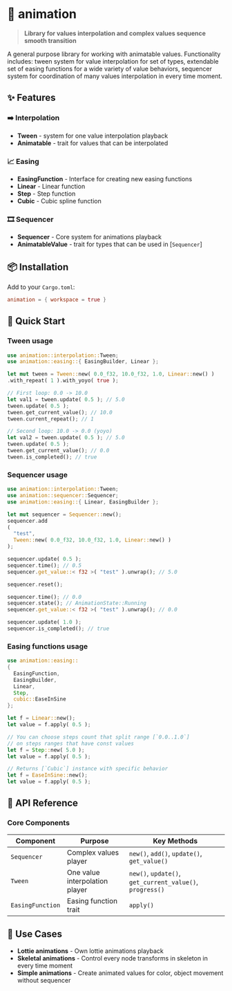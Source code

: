 # 🏃 animation

> **Library for values interpolation and complex values sequence smooth transition**

A general purpose library for working with animatable values. Functionality includes: tween system for value interpolation for set of types, extendable set of easing functions for a wide variety of value behaviors, sequencer system for coordination of many values interpolation in every time moment.

## ✨ Features

### ➡️ **Interpolation**
- **Tween** - system for one value interpolation playback
- **Animatable** - trait for values that can be interpolated

### 📈 **Easing**
- **EasingFunction** - Interface for creating new easing functions
- **Linear** - Linear function
- **Step** - Step function
- **Cubic** - Cubic spline function

### 🎞️ **Sequencer**
- **Sequencer** - Core system for animations playback
- **AnimatableValue** - trait for types that can be used in [`Sequencer`]

## 📦 Installation

Add to your `Cargo.toml`:
```toml
animation = { workspace = true }
```

## 🚀 Quick Start

### Tween usage

```rust
use animation::interpolation::Tween;
use animation::easing::{ EasingBuilder, Linear };

let mut tween = Tween::new( 0.0_f32, 10.0_f32, 1.0, Linear::new() )
.with_repeat( 1 ).with_yoyo( true );

// First loop: 0.0 -> 10.0
let val1 = tween.update( 0.5 ); // 5.0
tween.update( 0.5 );
tween.get_current_value(); // 10.0
tween.current_repeat(); // 1

// Second loop: 10.0 -> 0.0 (yoyo)
let val2 = tween.update( 0.5 ); // 5.0
tween.update( 0.5 );
tween.get_current_value(); // 0.0
tween.is_completed(); // true
```

### Sequencer usage

```rust
use animation::interpolation::Tween;
use animation::sequencer::Sequencer;
use animation::easing::{ Linear, EasingBuilder };

let mut sequencer = Sequencer::new();
sequencer.add
(
  "test",
  Tween::new( 0.0_f32, 10.0_f32, 1.0, Linear::new() )
);

sequencer.update( 0.5 );
sequencer.time(); // 0.5
sequencer.get_value::< f32 >( "test" ).unwrap(); // 5.0

sequencer.reset();

sequencer.time(); // 0.0
sequencer.state(); // AnimationState::Running
sequencer.get_value::< f32 >( "test" ).unwrap(); // 0.0

sequencer.update( 1.0 );
sequencer.is_completed(); // true
```

### Easing functions usage

```rust
use animation::easing::
{
  EasingFunction,
  EasingBuilder,
  Linear,
  Step,
  cubic::EaseInSine
};

let f = Linear::new();
let value = f.apply( 0.5 );

// You can choose steps count that split range [`0.0..1.0`]
// on steps ranges that have const values
let f = Step::new( 5.0 );
let value = f.apply( 0.5 );

// Returns [`Cubic`] instance with specific behavior
let f = EaseInSine::new();
let value = f.apply( 0.5 );
```

## 📖 API Reference

### Core Components

| Component | Purpose | Key Methods |
|-----------|---------|-------------|
| `Sequencer` | Complex values player | `new()`, `add()`, `update()`, `get_value()` |
| `Tween` | One value interpolation player | `new()`, `update()`, `get_current_value()`, `progress()` |
| `EasingFunction` | Easing function trait | `apply()` |

## 🎯 Use Cases

- **Lottie animations** - Own lottie animations playback
- **Skeletal animations** - Control every node transforms in skeleton in every time moment
- **Simple animations** - Create animated values for color, object movement without sequencer
